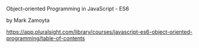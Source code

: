 Object-oriented Programming in JavaScript - ES6

by Mark Zamoyta

https://app.pluralsight.com/library/courses/javascript-es6-object-oriented-programming/table-of-contents
